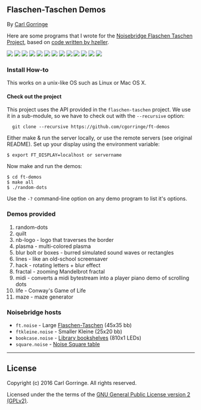 ## Flaschen-Taschen Demos

By [Carl Gorringe](http://carl.gorringe.org)

Here are some programs that I wrote for the [Noisebridge Flaschen Taschen Project](https://noisebridge.net/wiki/Flaschen_Taschen), based on [code written by hzeller](https://github.com/hzeller/flaschen-taschen).

![](img/random-dots.jpg)
![](img/quilt.jpg)
![](img/nb-logo.jpg)
![](img/plasma_large.jpg)
![](img/plasma_small.jpg)
![](img/lines.jpg)
![](img/blur_wave.jpg)
![](img/blur_pong.jpg)
![](img/hack.jpg)
![](img/fractal1.jpg)
![](img/fractal2.jpg)
![](img/life.jpg)
![](img/maze.jpg)


### Install How-to

This works on a unix-like OS such as Linux or Mac OS X.

#### Check out the project
This project uses the API provided in the `flaschen-taschen` project. We use
it in a sub-module, so we have to check out with the `--recursive` option:

```
  git clone --recursive https://github.com/cgorringe/ft-demos
```

Either make & run the server locally, or use the remote servers (see original README). Set up your display using the environment variable:

```
$ export FT_DISPLAY=localhost or servername
```

Now make and run the demos:

```
$ cd ft-demos
$ make all
$ ./random-dots
```

Use the `-?` command-line option on any demo program to list it's options.


### Demos provided
1. random-dots
2. quilt
3. nb-logo - logo that traverses the border
4. plasma - multi-colored plasma
5. blur bolt or boxes - burred simulated sound waves or rectangles
6. lines - like an old-school screensaver
7. hack - rotating letters + blur effect
8. fractal - zooming Mandelbrot fractal
9. midi - converts a midi bytestream into a player piano demo of scrolling dots
10. life - Conway's Game of Life
11. maze - maze generator


### Noisebridge hosts
* ```ft.noise``` - Large [Flaschen-Taschen](https://noisebridge.net/wiki/Flaschen_Taschen) (45x35 bb)
* ```ftkleine.noise``` - Smaller Kleine (25x20 bb)
* ```bookcase.noise``` - [Library bookshelves](https://noisebridge.net/wiki/Bookshelves) (810x1 LEDs)
* ```square.noise``` - [Noise Square table](https://noisebridge.net/wiki/Noise_Square_Table)

_____

## License

Copyright (c) 2016 Carl Gorringe. All rights reserved.

Licensed under the the terms of the [GNU General Public License version 2 (GPLv2)](http://gnu.org/licenses/gpl-2.0.html).
